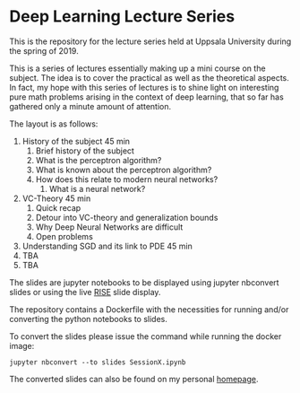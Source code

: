 # Deep Learning Lecture Series

This is the repository for the lecture series held at Uppsala University during the spring of 2019. 

This is a series of lectures essentially making up a mini course on the subject. The idea is to cover the practical as well as the theoretical aspects. In fact, my hope with this series of lectures is to shine light on interesting pure math problems arising in the context of deep learning, that so far has gathered only a minute amount of attention. 

The layout is as follows:
1. History of the subject 45 min
	1. Brief history of the subject
	2. What is the perceptron algorithm?
	3. What is known about the perceptron algorithm?
	4. How does this relate to modern neural networks?
		1. What is a neural network?
2. VC-Theory 45 min
	1. Quick recap
	2. Detour into VC-theory and generalization bounds
	3. Why Deep Neural Networks are difficult
	4. Open problems
3. Understanding SGD and its link to PDE 45 min
4. TBA
5. TBA

The slides are jupyter notebooks to be displayed using jupyter nbconvert slides or using the live [RISE](https://github.com/damianavila/RISE) slide display.

The repository contains a Dockerfile with the necessities for running and/or converting the python notebooks to slides.

To convert the slides please issue the command while running the docker image:

```jupyter nbconvert --to slides SessionX.ipynb```

The converted slides can also be found on my personal [homepage](https://sites.google.com/site/bennyavelin/home/deep-learning-lecture-series).